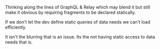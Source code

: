 Thinking along the lines of GraphQL & Relay which may blend it but still make it obvious by requiring fragments to be declared statically.

If we don't let the dev define static queries of data needs we can't load efficiently.

It isn't the blurring that is an issue. Its the not having static access to data needs that is.
